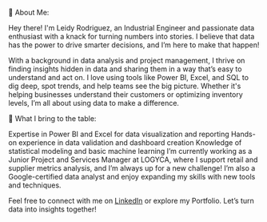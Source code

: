 💫 About Me:

Hey there! I'm Leidy Rodriguez, an Industrial Engineer and passionate data enthusiast with a knack for turning numbers into stories. I believe that data has the power to drive smarter decisions, and I’m here to make that happen!

With a background in data analysis and project management, I thrive on finding insights hidden in data and sharing them in a way that’s easy to understand and act on. I love using tools like Power BI, Excel, and SQL to dig deep, spot trends, and help teams see the big picture. Whether it's helping businesses understand their customers or optimizing inventory levels, I’m all about using data to make a difference.

🌟 What I bring to the table:

Expertise in Power BI and Excel for data visualization and reporting
Hands-on experience in data validation and dashboard creation
Knowledge of statistical modeling and basic machine learning
I’m currently working as a Junior Project and Services Manager at LOGYCA, where I support retail and supplier metrics analysis, and I’m always up for a new challenge! I’m also a Google-certified data analyst and enjoy expanding my skills with new tools and techniques.

Feel free to connect with me on [LinkedIn](https://www.linkedin.com/in/leidyra/) or explore my Portfolio. Let’s turn data into insights together!
